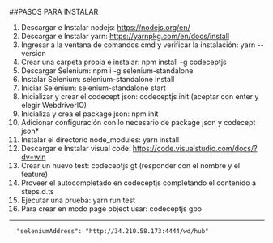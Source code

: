 
##PASOS PARA INSTALAR
      
1. Descargar e Instalar nodejs: https://nodejs.org/en/ 
2. Descargar e Instalar yarn: https://yarnpkg.com/en/docs/install
3. Ingresar a la ventana de comandos cmd y verificar la instalación: yarn --version
4. Crear una carpeta propia e instalar: npm install -g codeceptjs 
5. Descargar Selenium: npm i -g selenium-standalone 
6. Instalar Selenium: selenium-standalone install
7. Iniciar Selenium: selenium-standalone start
8. Inicializar y crear el codecept json: codeceptjs init (aceptar con enter y elegir WebdriverIO)
9. Inicializa y crea el package json: npm init 
10. Adicionar configuración con lo necesario de package json y codecept json*
11. Instalar el directorio node_modules: yarn install 
12. Descargar e Instalar visual code: https://code.visualstudio.com/docs/?dv=win
13. Crear un nuevo test: codeceptjs gt (responder con el nombre y el feature)
14. Proveer el autocompletado en codeceptjs completando el contenido a steps.d.ts
15. Ejecutar una prueba: yarn run test
16. Para crear en modo page object usar: codeceptjs gpo
***

      "seleniumAddress": "http://34.210.58.173:4444/wd/hub"
